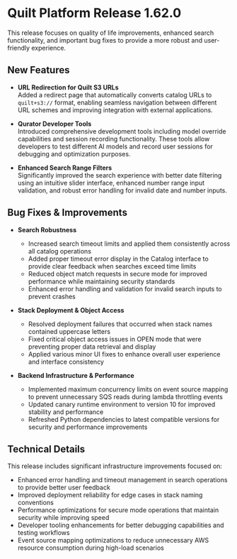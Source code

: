 # Quilt Platform Release 1.62.0

This release focuses on quality of life improvements, enhanced search functionality, and important bug fixes to provide a more robust and user-friendly experience.

## New Features

- **URL Redirection for Quilt S3 URLs**  
  Added a redirect page that automatically converts catalog URLs to `quilt+s3://` format, enabling seamless navigation between different URL schemes and improving integration with external applications.

- **Qurator Developer Tools**  
  Introduced comprehensive development tools including model override capabilities and session recording functionality. These tools allow developers to test different AI models and record user sessions for debugging and optimization purposes.

- **Enhanced Search Range Filters**  
  Significantly improved the search experience with better date filtering using an intuitive slider interface, enhanced number range input validation, and robust error handling for invalid date and number inputs.

## Bug Fixes & Improvements

- **Search Robustness**
  - Increased search timeout limits and applied them consistently across all catalog operations
  - Added proper timeout error display in the Catalog interface to provide clear feedback when searches exceed time limits
  - Reduced object match requests in secure mode for improved performance while maintaining security standards
  - Enhanced error handling and validation for invalid search inputs to prevent crashes

- **Stack Deployment & Object Access**
  - Resolved deployment failures that occurred when stack names contained uppercase letters
  - Fixed critical object access issues in OPEN mode that were preventing proper data retrieval and display
  - Applied various minor UI fixes to enhance overall user experience and interface consistency

- **Backend Infrastructure & Performance**
  - Implemented maximum concurrency limits on event source mapping to prevent unnecessary SQS reads during lambda throttling events
  - Updated canary runtime environment to version 10 for improved stability and performance
  - Refreshed Python dependencies to latest compatible versions for security and performance improvements

## Technical Details

This release includes significant infrastructure improvements focused on:

- Enhanced error handling and timeout management in search operations to provide better user feedback
- Improved deployment reliability for edge cases in stack naming conventions
- Performance optimizations for secure mode operations that maintain security while improving speed
- Developer tooling enhancements for better debugging capabilities and testing workflows
- Event source mapping optimizations to reduce unnecessary AWS resource consumption during high-load scenarios
